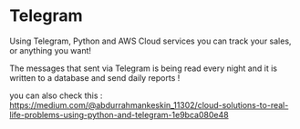 # Telegram

Using Telegram, Python and AWS Cloud services you can track your sales, or anything you want!

The messages that sent via Telegram is being read every night and it is written to a database and send daily reports !

you can also check this :
https://medium.com/@abdurrahmankeskin_11302/cloud-solutions-to-real-life-problems-using-python-and-telegram-1e9bca080e48
